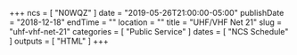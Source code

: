 +++
ncs = [ "N0WQZ" ]
date = "2019-05-26T21:00:00-05:00"
publishDate = "2018-12-18"
endTime = ""
location = ""
title = "UHF/VHF Net 21"
slug = "uhf-vhf-net-21"
categories = [ "Public Service" ]
dates = [ "NCS Schedule" ]
outputs = [ "HTML" ]
+++
